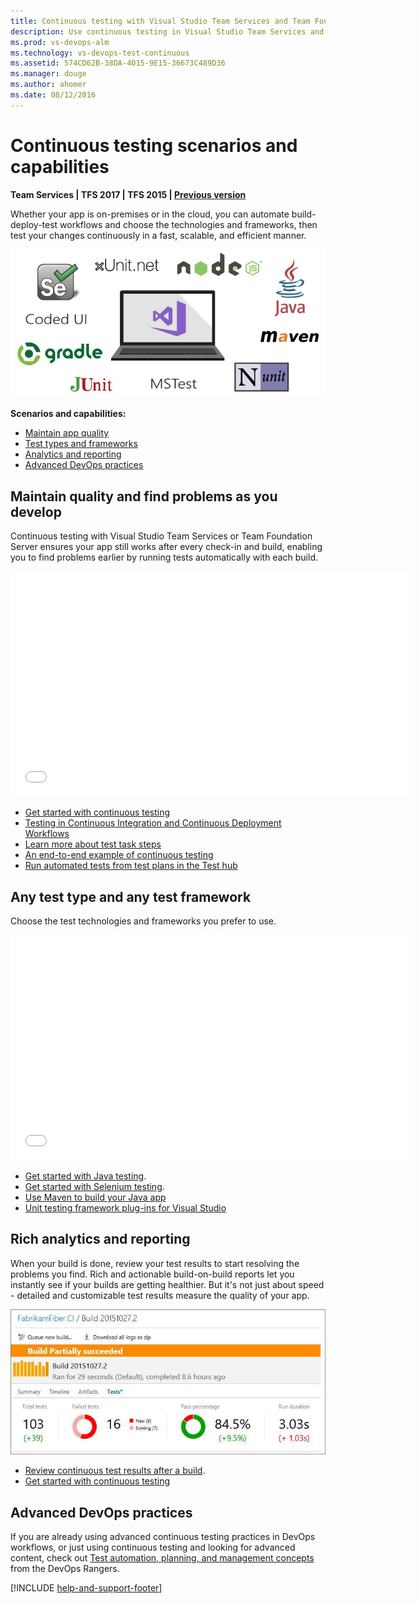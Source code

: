 ```yaml
---
title: Continuous testing with Visual Studio Team Services and Team Foundation Server
description: Use continuous testing in Visual Studio Team Services and Team Foundation Server to ensures your app still works after every check-in and build, enabling you to find problems earlier. 
ms.prod: vs-devops-alm
ms.technology: vs-devops-test-continuous
ms.assetid: 574CD62B-38DA-4015-9E15-36673C489D36
ms.manager: douge
ms.author: ahomer
ms.date: 08/12/2016
---
```


# Continuous testing scenarios and capabilities

**Team Services | TFS 2017 | TFS 2015 | [Previous version](https://msdn.microsoft.com/library/ee702477%28v=vs.120%29.aspx)**  

Whether your app is on-premises or in the cloud, 
you can automate build-deploy-test workflows and 
choose the technologies and frameworks, then test 
your changes continuously in a fast, scalable, and 
efficient manner. 

![Test with Visual Studio Team Services and Team Foundation Server](_img/continuous-testing/test-types.png)

**Scenarios and capabilities:**

* [Maintain app quality](#maintain-quality)
* [Test types and frameworks](#test-frameworks)
* [Analytics and reporting](#analytics-reporting)
* [Advanced DevOps practices](#devops-practice)

<a name="maintain-quality"></a>
## Maintain quality and find problems as you develop

Continuous testing with Visual Studio Team Services
or Team Foundation Server ensures your app still 
works after every check-in and build, enabling you 
to find problems earlier by running tests 
automatically with each build.

<iframe width="640" height="360" src="//channel9.msdn.com/Series/Test-Tools-in-Visual-Studio/Unit-Testing-from-a-CI-Build-with-Visual-Studio-Team-Services/player" frameborder="0" allowfullscreen="true"></iframe><p />

* [Get started with continuous testing](getting-started/getting-started-with-continuous-testing.md)
* [Testing in Continuous Integration and Continuous Deployment Workflows](https://blogs.msdn.microsoft.com/visualstudioalm/2015/05/29/testing-in-continuous-integration-and-continuous-deployment-workflows/)
* [Learn more about test task steps](../../build/define/build.md#test)
* [An end-to-end example of continuous testing](example-continuous-testing.md)
* [Run automated tests from test plans in the Test hub](run-automated-tests-from-test-hub.md)

<a name="test-frameworks"></a>
## Any test type and any test framework

Choose the test technologies and frameworks you
prefer to use.
 
<iframe width="640" height="360" src="//channel9.msdn.com/Series/Test-Tools-in-Visual-Studio/Testing-Java-Applications-with-Visual-Studio-Team-Services/player" frameborder="0" allowfullscreen="true"></iframe><p />

* [Get started with Java testing](getting-started/continuous-test-java.md).
* [Get started with Selenium testing](getting-started/continuous-test-selenium.md).
* [Use Maven to build your Java app](../../build/steps/build/maven.md)
* [Unit testing framework plug-ins for Visual Studio](http://go.microsoft.com/fwlink/?LinkID=246630) 

<a name="analytics-reporting"></a>
## Rich analytics and reporting

When your build is done, review your test results 
to start resolving the problems you find.
Rich and actionable build-on-build reports 
let you instantly see if your builds are getting 
healthier. But it's not just about speed - detailed and 
customizable test results measure the quality of 
your app.

![Build results showing rich test results](_img/continuous-testing/BuildSummary.png)

* [Review continuous test results after a build](getting-started/review-continuous-test-results-after-build.md).
* [Get started with continuous testing](getting-started/getting-started-with-continuous-testing.md)

<a name="devops-practice"></a>
## Advanced DevOps practices

If you are already using advanced continuous 
testing practices in DevOps workflows, or just 
using continuous testing and looking for advanced 
content, check out 
[Test automation, planning, and management concepts](https://vsartestreleaseguide.codeplex.com/)
from the DevOps Rangers.

[!INCLUDE [help-and-support-footer](../_shared/help-and-support-footer.md)] 
